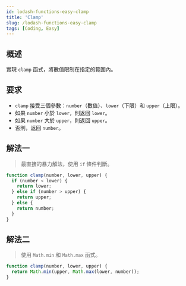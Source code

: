 ```yaml
---
id: lodash-functions-easy-clamp
title: 'Clamp'
slug: /lodash-functions-easy-clamp
tags: [Coding, Easy]
---
```


## 概述

實現 `clamp` 函式，將數值限制在指定的範圍內。

## 要求

- `clamp` 接受三個參數：`number`（數值）、`lower`（下限）和 `upper`（上限）。
- 如果 `number` 小於 `lower`，則返回 `lower`。
- 如果 `number` 大於 `upper`，則返回 `upper`。
- 否則，返回 `number`。

## 解法一

> 最直接的暴力解法，使用 `if` 條件判斷。

```javascript
function clamp(number, lower, upper) {
  if (number < lower) {
    return lower;
  } else if (number > upper) {
    return upper;
  } else {
    return number;
  }
}
```

## 解法二

> 使用 `Math.min` 和 `Math.max` 函式。

```javascript
function clamp(number, lower, upper) {
  return Math.min(upper, Math.max(lower, number));
}
```
